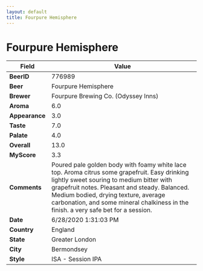 ```yaml
---
layout: default
title: Fourpure Hemisphere
---
```


# Fourpure Hemisphere

| Field         | Value     |
|---------------|-----------|
| **BeerID** | 776989 |
| **Beer** | Fourpure Hemisphere |
| **Brewer** | Fourpure Brewing Co. (Odyssey Inns) |
| **Aroma** | 6.0 |
| **Appearance** | 3.0 |
| **Taste** | 7.0 |
| **Palate** | 4.0 |
| **Overall** | 13.0 |
| **MyScore** | 3.3 |
| **Comments** | Poured pale golden body with foamy white lace top. Aroma citrus some grapefruit. Easy drinking lightly sweet souring to medium bitter with grapefruit notes. Pleasant and steady. Balanced. Medium bodied, drying texture, average carbonation, and some mineral chalkiness in the finish. a very safe bet for a session. |
| **Date** | 6/28/2020 1:31:03 PM |
| **Country** | England |
| **State** | Greater London |
| **City** | Bermondsey |
| **Style** | ISA - Session IPA |
